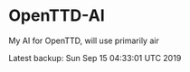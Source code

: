 # OpenTTD-AI
My AI for OpenTTD, will use primarily air

Latest backup: Sun Sep 15 04:33:01 UTC 2019
